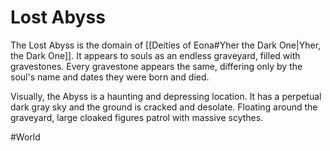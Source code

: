 # Lost Abyss
The Lost Abyss is the domain of [[Deities of Eona#Yher the Dark One|Yher, the Dark One]]. It appears to souls as an endless graveyard, filled with gravestones. Every gravestone appears the same, differing only by the soul's name and dates they were born and died. 

Visually, the Abyss is a haunting and depressing location. It has a perpetual dark gray sky and the ground is cracked and desolate. Floating around the graveyard, large cloaked figures patrol with massive scythes.  

#World 